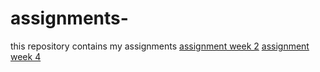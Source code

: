 # assignments-
this repository contains my assignments 
[assignment week 2](https://github.com/u898243/assignments-/blob/master/Assignment_week_2%20(1).ipynb)
[assignment week 4](http://localhost:8888/notebooks/Assignment_week_4%20(1).ipynb#)
